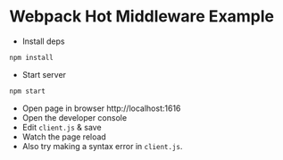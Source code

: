 # Webpack Hot Middleware Example

* Install deps
```sh
npm install
```
* Start server
```sh
npm start
```
* Open page in browser http://localhost:1616
* Open the developer console
* Edit `client.js` & save
* Watch the page reload
* Also try making a syntax error in `client.js`.
